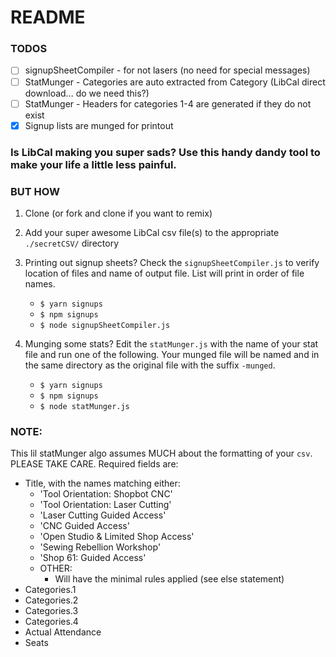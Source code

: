 # README

### TODOS

* [ ] signupSheetCompiler - for not lasers (no need for special messages)
* [ ] StatMunger - Categories are auto extracted from Category (LibCal direct download... do we need this?)
* [ ] StatMunger - Headers for categories 1-4 are generated if they do not exist
* [x] Signup lists are munged for printout

### Is LibCal making you super sads? Use this handy dandy tool to make your life a little less painful.

### BUT HOW
1. Clone (or fork and clone if you want to remix)
1. Add your super awesome LibCal csv file(s) to the appropriate `./secretCSV/` directory
1. Printing out signup sheets? Check the `signupSheetCompiler.js` to verify location of files and name of output file. List will print in order of file names.
    * `$ yarn signups`
    * `$ npm signups`
    * `$ node signupSheetCompiler.js`

1. Munging some stats? Edit the `statMunger.js` with the name of your stat file and run one of the following. Your munged file will be named and in the same directory as the original file with the suffix `-munged`.
    * `$ yarn signups`
    * `$ npm signups`
    * `$ node statMunger.js`

### NOTE:

This lil statMunger algo assumes MUCH about the formatting of your `csv`. PLEASE TAKE CARE. Required fields are:

* Title, with the names matching either:
    * 'Tool Orientation: Shopbot CNC'
    * 'Tool Orientation: Laser Cutting'
    * 'Laser Cutting Guided Access'
    * 'CNC Guided Access'
    * 'Open Studio & Limited Shop Access'
    * 'Sewing Rebellion Workshop'
    * 'Shop 61: Guided Access'
    * OTHER:
        * Will have the minimal rules applied (see else statement)
* Categories.1
* Categories.2
* Categories.3
* Categories.4
* Actual Attendance
* Seats
